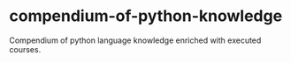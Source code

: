 # compendium-of-python-knowledge
Compendium of python language knowledge enriched with executed courses.
